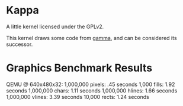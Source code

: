 # Kappa

A little kernel licensed under the GPLv2.

This kernel draws some code from [gamma](https://github.com/theunamedguy/gamma), and can be considered its successor.

# Graphics Benchmark Results

QEMU @ 640x480x32:
 1,000,000 pixels: .45 seconds
 1,000 fills:      1.92 seconds
 1,000,000 chars:  1.11 seconds
 1,000,000 hlines: 1.66 seconds
 1,000,000 vlines: 3.39 seconds
 10,000 rects:     1.24 seconds
